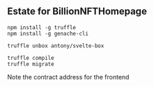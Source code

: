 ## Estate for BillionNFTHomepage

```
npm install -g truffle
npm install -g genache-cli

truffle unbox antony/svelte-box

truffle compile
truffle migrate
```

Note the contract address for the frontend
